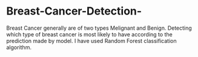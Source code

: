 # Breast-Cancer-Detection-
Breast Cancer generally are of two types Melignant and Benign.
Detecting which type of breast cancer is most likely to have according to the prediction made by model.
I have used Random Forest classification algorithm.
